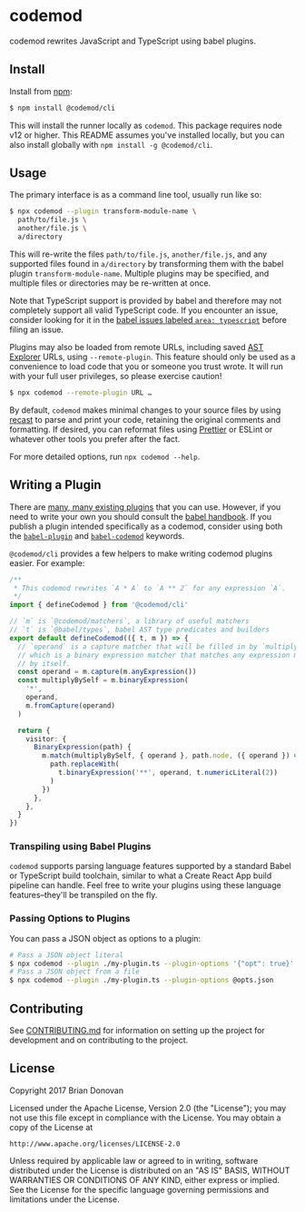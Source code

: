 # codemod

codemod rewrites JavaScript and TypeScript using babel plugins.

## Install

Install from [npm](https://npmjs.com/):

```sh
$ npm install @codemod/cli
```

This will install the runner locally as `codemod`. This package requires node
v12 or higher. This README assumes you've installed locally, but you can also
install globally with `npm install -g @codemod/cli`.

## Usage

The primary interface is as a command line tool, usually run like so:

```sh
$ npx codemod --plugin transform-module-name \
  path/to/file.js \
  another/file.js \
  a/directory
```

This will re-write the files `path/to/file.js`, `another/file.js`, and any supported files found in `a/directory` by transforming them with the babel plugin `transform-module-name`. Multiple plugins may be specified, and multiple files or directories may be re-written at once.

Note that TypeScript support is provided by babel and therefore may not completely support all valid TypeScript code. If you encounter an issue, consider looking for it in the [babel issues labeled `area: typescript`](https://github.com/babel/babel/issues?utf8=%E2%9C%93&q=is%3Aissue+is%3Aopen+label%3A%22area%3A+typescript%22+) before filing an issue.

Plugins may also be loaded from remote URLs, including saved [AST Explorer](https://astexplorer.net/) URLs, using `--remote-plugin`. This feature should only be used as a convenience to load code that you or someone you trust wrote. It will run with your full user privileges, so please exercise caution!

```sh
$ npx codemod --remote-plugin URL …
```

By default, `codemod` makes minimal changes to your source files by using [recast](https://github.com/benjamn/recast) to parse and print your code, retaining the original comments and formatting. If desired, you can reformat files using [Prettier](https://prettier.io/) or ESLint or whatever other tools you prefer after the fact.

For more detailed options, run `npx codemod --help`.

## Writing a Plugin

There are [many, many existing plugins](https://www.npmjs.com/search?q=babel-plugin) that you can use. However, if you need to write your own you should consult the [babel handbook](https://github.com/thejameskyle/babel-handbook). If you publish a plugin intended specifically as a codemod, consider using both the [`babel-plugin`](https://www.npmjs.com/search?q=babel-plugin) and [`babel-codemod`](https://www.npmjs.com/search?q=babel-codemod) keywords.

`@codemod/cli` provides a few helpers to make writing codemod plugins easier. For example:

```ts
/**
 * This codemod rewrites `A * A` to `A ** 2` for any expression `A`.
 */
import { defineCodemod } from '@codemod/cli'

// `m` is `@codemod/matchers`, a library of useful matchers
// `t` is `@babel/types`, babel AST type predicates and builders
export default defineCodemod(({ t, m }) => {
  // `operand` is a capture matcher that will be filled in by `multiplyBySelf`,
  // which is a binary expression matcher that matches any expression multiplied
  // by itself.
  const operand = m.capture(m.anyExpression())
  const multiplyBySelf = m.binaryExpression(
    '*',
    operand,
    m.fromCapture(operand)
  )

  return {
    visitor: {
      BinaryExpression(path) {
        m.match(multiplyBySelf, { operand }, path.node, ({ operand }) => {
          path.replaceWith(
            t.binaryExpression('**', operand, t.numericLiteral(2))
          )
        })
      },
    },
  }
})
```

### Transpiling using Babel Plugins

`codemod` supports parsing language features supported by a standard Babel or TypeScript build toolchain, similar to what a Create React App build pipeline can handle. Feel free to write your plugins using these language features–they'll be transpiled on the fly.

### Passing Options to Plugins

You can pass a JSON object as options to a plugin:

```sh
# Pass a JSON object literal
$ npx codemod --plugin ./my-plugin.ts --plugin-options '{"opt": true}'
# Pass a JSON object from a file
$ npx codemod --plugin ./my-plugin.ts --plugin-options @opts.json
```

## Contributing

See [CONTRIBUTING.md](../../CONTRIBUTING.md) for information on setting up the project for development and on contributing to the project.

## License

Copyright 2017 Brian Donovan

Licensed under the Apache License, Version 2.0 (the "License"); you may not use this file except in compliance with the License. You may obtain a copy of the License at

    http://www.apache.org/licenses/LICENSE-2.0

Unless required by applicable law or agreed to in writing, software distributed under the License is distributed on an "AS IS" BASIS, WITHOUT WARRANTIES OR CONDITIONS OF ANY KIND, either express or implied. See the License for the specific language governing permissions and limitations under the License.
